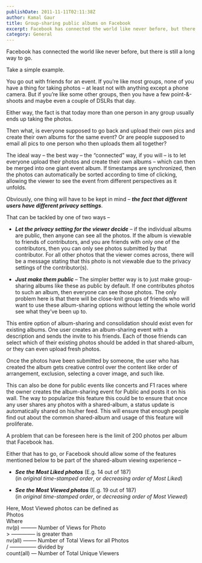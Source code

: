 ```yaml
---
publishDate: 2011-11-11T02:11:38Z
author: Kamal Gaur
title: Group-sharing public albums on Facebook 
excerpt: Facebook has connected the world like never before, but there is still a long way to go. Take a simple example. You go out with… 
category: General
---
```


Facebook has connected the world like never before, but there is still a long way to go.

Take a simple example.

You go out with friends for an event. If you’re like most groups, none of you have a thing for taking photos – at least not with anything except a phone camera. But if you’re like some other groups, then you have a few point-&-shoots and maybe even a couple of DSLRs that day.

Either way, the fact is that today more than one person in any group usually ends up taking the photos.

Then what, is everyone supposed to go back and upload their own pics and create their own albums for the same event? Or are people supposed to email all pics to one person who then uploads them all together?

The ideal way – the best way – the “connected” way, if you will – is to let everyone upload their photos and create their own albums – which can then be merged into one giant event album. If timestamps are synchronized, then the photos can automatically be sorted according to time of clicking, allowing the viewer to see the event from different perspectives as it unfolds.

Obviously, one thing will have to be kept in mind – _**the fact that different users have different privacy settings**_.

That can be tackled by one of two ways –

* **_Let the privacy setting for the viewer decide_** – if the individual albums are public, then anyone can see all the photos. If the album is viewable to friends of contributors, and you are friends with only one of the contributors, then you can only see photos submitted by that contributor. For all other photos that the viewer comes across, there will be a message stating that this photo is not viewable due to the privacy settings of the contributor(s).

* **_Just make them public_** – The simpler better way is to just make group-sharing albums like these as public by default. If one contributes photos to such an album, then everyone can see those photos. The only problem here is that there will be close-knit groups of friends who will want to use these album-sharing options without letting the whole world see what they’ve been up to.

This entire option of album-sharing and consolidation should exist even for existing albums. One user creates an album-sharing event with a description and sends the invite to his friends. Each of those friends can select which of their existing photos should be added in that shared-album, or they can even upload fresh photos.

Once the photos have been submitted by someone, the user who has created the album gets creative control over the content like order of arrangement, exclusion, selecting a cover image, and such like.

This can also be done for public events like concerts and F1 races where the owner creates the album-sharing event for Public and posts it on his wall. The way to popularize this feature this could be to ensure that once any user shares any photos with a shared-album, a status update is automatically shared on his/her feed. This will ensure that enough people find out about the common shared-album and usage of this feature will proliferate.

A problem that can be foreseen here is the limit of 200 photos per album that Facebook has.

Either that has to go, or Facebook should allow some of the features mentioned below to be part of the shared-album viewing experience –

* **_See the Most Liked photos_** (E.g. 14 out of 187)  
(in _original time-stamped order_, or _decreasing order of Most Liked_)

* **_See the Most Viewed photos_** (E.g. 19 out of 187)  
(in _original time-stamped order_, or _decreasing order of Most Viewed_)

Here, Most Viewed photos can be defined as  
Photos  
Where  
nv(p) ——— Number of Views for Photo  
\> ————– is greater than  
nv(all) ——– Number of Total Views for all Photos  
/ ————— divided by  
count(all) — Number of Total Unique Viewers
